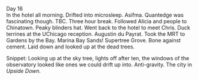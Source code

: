 Day 16  
In the hotel all morning. Drifted into microsleep. Asifma. Quantedge was fascinating though. TBC. Three hour break. Followed Alicia and people to Chinatown. Peaky blinders hat. Went back to the hotel to meet Chris. Duck terrines at the UChicago reception. Augustin du Payrat. Took the MRT to Gardens by the Bay. Marina Bay Sands\! Supertree Grove. Bone against cement. Laid down and looked up at the dead trees.

Snippet: Looking up at the sky tree, lights off after ten, the windows of the observatory looked like ones we could drift up into. Anti-gravity. The city in *Upside Down.*